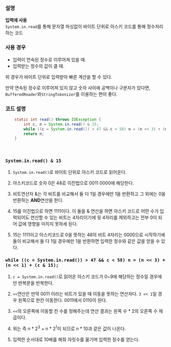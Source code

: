 ### 설명

**입력에 사용**   
`System.in.read`를 통해 문자열 파싱없이 바이트 단위로 아스키 코드를 통해 정수처리 하는 코드

### 사용 경우
- 입력이 연속된 정수로 이루어져 있을 때.
- 입력받는 정수의 값이 클 때.

위 경우가 바이트 단위로 입력받아 빠른 계산을 할 수 있다.

만약 연속된 정수로 이루어져 있지 않고 숫자 사이에 공백이나 구분자가 있다면, `BufferedReader`와`StringTokenizer`를 이용하는 편이 좋다.


### 코드 설명
```java
    static int read() throws IOException {
        int c, n = System.in.read() & 15;
        while ((c = System.in.read()) > 47 && c < 58) n = (n << 3) + (n << 1) + (c & 15);
        return n;
    }
```
&nbsp;
&nbsp;
&nbsp;

###  `System.in.read() & 15`
1. `System.in.read()`로 바이트 단위로 아스키 코드로 읽어온다.

2. 아스키코드로 숫자 0은 48로 이진법으로 0011 0000에 해당한다.

3. 비트연산자 &는 각 비트를 비교해서 둘 다 1일 경우에만 1을 반환하고 그 외에는 0을 반환하는 **AND**연산을 한다.

4. 15를 이진법으로 하면 1111이다. 이 둘을 & 연산을 하면 아스키 코드로 어떤 수가 입력되어도 연산할 수 있는 비트는 4자리이기에 뒷 4자리를 제외하고는 전부 0이 되어 값에 영향을 미치지 못하세 된다.

5. 15는 1111이고 아스키코드로 0을 뜻하는 48의 비트 4자리는 0000으로 시작하기에 둘이 비교해서 둘 다 1일 경우에만 1을 반환하면 입력한 정수와 같은 값을 얻을 수 있다.
### `while ((c = System.in.read()) > 47 && c < 58) n = (n << 3) + (n << 1) + (c & 15);`
1. `c = System.in.read()`로 읽어온 아스키 코드가 0~9에 해당하는 정수일 경우에만 반복문을 반복한다.

2. `<<`연산은 만약 0011 이라는 비트가 있을 때 이동을 뜻하는 연산자다. `3 << 1`일 경우 왼쪽으로 한칸 이동한다. 0011에서 0110이 된다.

3. `<<`의 오른쪽에 이동할 칸 수를 정해주는데 연산 결과는 왼쪽 수 * 2의 오른쪽 수 제곱이다.

4. 위는 즉 n * 2<sup>3</sup> + n * 2<sup>1</sup>이 되므로 n * 10과 같은 값이 나온다.
5. 입력한 순서대로 10배를 해줘 자릿수를 옮기며 입력한 정수를 얻는다.
